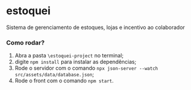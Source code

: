 # estoquei

Sistema de gerenciamento de estoques, lojas e incentivo ao colaborador

### Como rodar?

1. Abra a pasta `\estoquei-project` no terminal;
2. digite `npm install` para instalar as dependências;
3. Rode o servidor com o comando `npx json-server --watch src/assets/data/database.json`;
4. Rode o front com o comando `npm start`.
